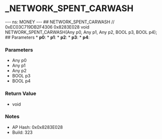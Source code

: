 # _NETWORK_SPENT_CARWASH

--- ns: MONEY --- ## NETWORK_SPENT_CARWASH  // 0xEC03C719DB2F4306 0x8283E028 void NETWORK_SPENT_CARWASH(Any p0, Any p1, Any p2, BOOL p3, BOOL p4);   ## Parameters * **p0**: * **p1**: * **p2**: * **p3**: * **p4**:

### Parameters
* Any p0
* Any p1
* Any p2
* BOOL p3
* BOOL p4

### Return Value
* void

### Notes
* AP Hash: 0x0x8283E028
* Build: 323

